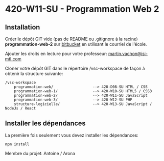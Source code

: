 # 420-W11-SU - Programmation Web 2

## Installation

Créer le dépôt GIT vide (pas de README ou .gitignore à la racine) **programmation-web-2** sur [bitbucket](https://bitbucket.org/) en utilisant le courriel de l'école.

Ajouter les droits en lecture pour votre professeur: martin.vachon@isi-mtl.com

Cloner votre dépôt GIT dans le répertoire /vsc-workspace de façon à obtenir la structure suivante:

```
/vsc-workspace
    programmation-web/                  --> 420-D08-SU HTML / CSS
    programmation-web-1/                --> 420-W10-SU HTML5 / CSS3
    programmation-web-2/                --> 420-W11-SU JavaScript
    programmation-web-3/                --> 420-W12-SU PHP
    structure-logicielle/               --> 420-W13-SU JavaScript / NodeJs / React
```

## Installer les dépendances

La première fois seulement vous devez installer les dépendances:

`npm install`

Membre du projet:
Antoine / Arona